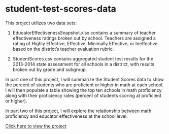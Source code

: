 # student-test-scores-data

This project utilizes two data sets:

1. EducatorEffectivenessSnapshot.xlsx contains a summary of teacher effectiveness ratings broken out by school. Teachers are assigned a rating of Highly Effective, Effective, Minimally Effective, or Ineffective based on the district’s teacher evaluation rubric.

2. StudentScores.csv contains aggregated student test results for the 2013-2014 state assessment for all schools in a district, with results broken out by grade and subgroup.

In part one of this project, I will summarize the Student Scores data to show the percent of students who are proficient or higher in math at each school. I will then populate a table showing the top ten schools in math proficiency along with their proficiency rates (percent of students scoring at proficient or higher).

In part two of this project, I will explore the relationship between math proficiency and educator effectiveness at the school level.

[Click here to view the project](https://isaac110820.github.io/student-test-scores-data/Markdown.html)

